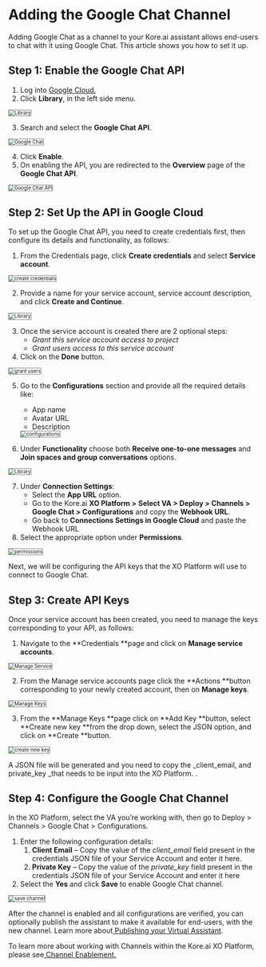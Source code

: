 # Adding the Google Chat Channel

Adding Google Chat as a channel to your Kore.ai assistant allows end-users to chat with it using Google Chat. This article shows you how to set it up.


## Step 1: Enable the Google Chat API


1. Log into [Google Cloud.](https://console.developers.google.com/projectselector2/apis/dashboard?pli=1)
2. Click **Library**, in the left side menu.
<img src="./images/google_chat.png" alt="Library" title="Library" style="border: 1px solid gray; zoom:70%;">

3. Search and select the **Google Chat API**.
<img src="./images/google_chat1.png" alt="Google Chat" title="Google Chat" style="border: 1px solid gray; zoom:70%;">

4. Click **Enable**.
5. On enabling the API, you are redirected to the **Overview** page of the **Google Chat API**.
<img src="./images/google_chat2.png" alt="Google Chat API" title="Google Chat API" style="border: 1px solid gray; zoom:70%;">



## Step 2: Set Up the API in Google Cloud

To set up the Google Chat API, you need to create credentials first, then configure its details and functionality, as follows:

1. From the Credentials page, click **Create credentials** and select **Service account**.
<img src="./images/google_chat3.png" alt="create credentials" title="create credentials" style="border: 1px solid gray; zoom:70%;">

2. Provide a name for your service account, service account description, and click **Create and Continue**.
<img src="./images/google_chat4.png" alt="Library" title="Library" style="border: 1px solid gray; zoom:70%;">

3. Once the service account is created there are 2 optional steps:
    * _Grant this service account access to project_
    * _Grant users access to this service account_
4. Click on the **Done** button.
<img src="./images/google_chat5.png" alt="grant users" title="grant users" style="border: 1px solid gray; zoom:70%;">

5. Go to the **Configurations** section and provide all the required details like:
    * App name
    * Avatar URL
    * Description
    <img src="./images/google_chat6.png" alt="configurations" title="configurations" style="border: 1px solid gray; zoom:70%;">

6. Under **Functionality** choose both **Receive one-to-one messages** and **Join spaces and group conversations** options.
<img src="./images/google_chat7.png" alt="Library" title="Library" style="border: 1px solid gray; zoom:70%;">


7. Under **Connection Settings**:
    * Select the **App URL** option.
    * Go to the Kore.ai **XO Platform >** **Select VA > Deploy > Channels > Google Chat > Configurations** and copy the **Webhook URL**.
    * Go back to **Connections Settings in Google Cloud** and paste the Webhook URL
8. Select the appropriate option under **Permissions**.
<img src="./images/google_chat8.png" alt="permissions" title="permissions" style="border: 1px solid gray; zoom:70%;">


Next, we will be configuring the API keys that the XO Platform will use to connect to Google Chat.


## Step 3: Create API Keys

Once your service account has been created, you need to manage the keys corresponding to your API, as follows:


1. Navigate to the **Credentials **page and click on **Manage service accounts**.
<img src="./images/google_chat9.png" alt="Manage Service" title="Manage Service" style="border: 1px solid gray; zoom:70%;">

2. From the Manage service accounts page click the **Actions **button corresponding to your newly created account, then on **Manage keys**.
<img src="./images/google_chat10.png" alt="Manage Keys" title="Manage Keys" style="border: 1px solid gray; zoom:70%;">

3. From the **Manage Keys **page click on **Add Key **button, select **Create new key **from the drop down, select the JSON option, and click on **Create **button.
<img src="./images/google_chat11.png" alt="create new key" title="create new key" style="border: 1px solid gray; zoom:70%;">


A JSON file will be generated and you need to copy the _client_email, and private_key _that needs to be input into the XO Platform. .


## Step 4: Configure the Google Chat Channel

In the XO Platform, select the VA you’re working with, then go to Deploy > Channels > Google Chat > Configurations.


1. Enter the following configuration details:
    1. **Client Email** – Copy the value of the _client_email_ field present in the credentials JSON file of your Service Account and enter it here.
    2. **Private Key** – Copy the value of the _private_key_ field present in the credentials JSON file of your Service Account and enter it here
2. Select the **Yes** and click **Save** to enable Google Chat channel.
<img src="./images/google_chat12.png" alt="save channel" title="save channel" style="border: 1px solid gray; zoom:70%;">


After the channel is enabled and all configurations are verified, you can optionally publish the assistant to make it available for end-users, with the new channel. Learn more about[ Publishing your Virtual Assistant](https://developer.kore.ai/docs/bots/publish/publishing-bot/).

To learn more about working with Channels within the Kore.ai XO Platform, please see[ Channel Enablement.](https://developer.kore.ai/docs/bots/channel-enablement/adding-channels-to-your-bot/)
